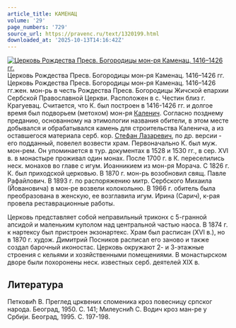 ```yaml
---
article_title: КАМЕНАЦ
volume: '29'
page_numbers: '729'
source_url: https://pravenc.ru/text/1320199.html
downloaded_at: '2025-10-13T14:16:42Z'
---
```


[![Церковь Рождества Пресв. Богородицы мон-ря Каменац. 1416–1426 гг.](https://pravenc.ru/data/2012/09/11/1233263785/i200.jpg "Кликните для увеличения картинки")](https://pravenc.ru/data/2012/09/11/1233263785/i400.jpg)Церковь Рождества Пресв. Богородицы мон-ря Каменац. 1416–1426 гг.  
Церковь Рождества Пресв. Богородицы мон-ря Каменац. 1416–1426 гг.жен. мон-рь в честь Рождества Пресв. Богородицы Жичской епархии Сербской Православной Церкви. Расположен в с. Честин близ г. Крагуевац. Считается, что К. был построен в 1416-1426 гг. и долгое время был подворьем (метохом) мон-ря [Каленич](https://pravenc.ru/text/Каленич.html). Согласно позднему преданию, основанному на этимологии названия обители, в этом месте добывался и обрабатывался камень для строительства Каленича, а из оставшегося материала серб. кор. [Стефан Лазаревич](<https://pravenc.ru/text/Стефан Лазаревич.html>), по др. версии - его подданный, повелел возвести храм. Первоначально К. был муж. мон-рем. Он упоминается в тур. документах в 1528 и 1530 гг., в сер. XVI в. в монастыре проживал один монах. После 1700 г. в К. переселились неск. монахов во главе с игум. Иоанникием из мон-ря Морача. С 1826 г. К. был приходской церковью. В 1870 г. мон-рь возобновил свящ. Павле Рафайлович. В 1893 г. по распоряжению митр. Сербского Михаила (Йовановича) в мон-ре возвели колокольню. В 1966 г. обитель была преобразована в женскую, ее возглавила игум. Ирина (Сарич), к-рая провела реставрационные работы.

Церковь представляет собой неправильный триконх с 5-гранной апсидой и маленьким куполом над центральной частью наоса. В 1874 г. к нартексу был пристроен экзонартекс. Храм был расписан (XVI в.), но в 1870 г. худож. Димитрий Посников расписал его заново и также создал барочный иконостас. Церковь окружают 2- и 3-этажные строения с кельями и хозяйственными помещениями. В монастырском дворе были похоронены неск. известных серб. деятелей XIX в.

## Литература

Петковић В. Преглед црквених споменика кроз повесницу српског народа. Београд, 1950. С. 141; Милеуснић С. Водич кроз ман-ре у Србиjи. Београд, 1995. С. 197-198.
